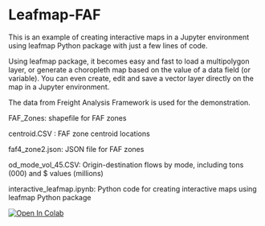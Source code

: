 # Leafmap-FAF

This is an example of creating interactive maps in a Jupyter environment using leafmap Python package with just a few lines of code. 

Using leafmap package, it becomes easy and fast to load a multipolygon layer, or generate a choropleth map based on the value of a data field (or variable). You can even create, edit and save a vector layer directly on the map in a Jupyter environment.

The data from Freight Analysis Framework is used for the demonstration. 

FAF_Zones: shapefile for FAF zones

centroid.CSV : FAF zone centroid locations

faf4_zone2.json: JSON file for FAF zones

od_mode_vol_45.CSV: Origin-destination flows by mode, including tons (000) and $ values (millions)

interactive_leafmap.ipynb: Python code for creating interactive maps using leafmap Python package

[![Open In Colab](https://colab.research.google.com/assets/colab-badge.svg)](https://colab.research.google.com/github/shi093/Leafmap-FAF/blob/main/interactive_leafmap.ipynb)
